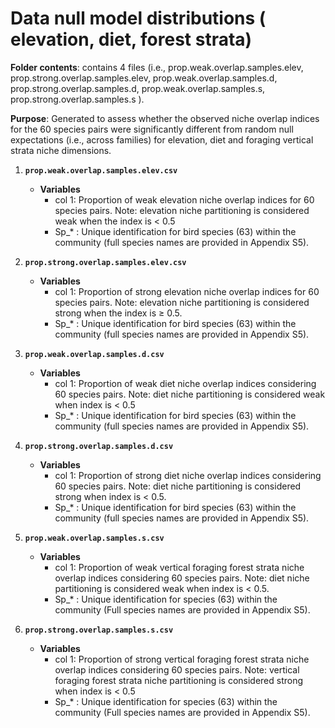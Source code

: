 # Data null model distributions ( elevation, diet, forest strata)

**Folder contents**: contains 4 files (i.e., prop.weak.overlap.samples.elev, prop.strong.overlap.samples.elev, prop.weak.overlap.samples.d, prop.strong.overlap.samples.d, prop.weak.overlap.samples.s, prop.strong.overlap.samples.s ).

**Purpose**: Generated to assess whether the observed niche overlap indices for the 60 species pairs were significantly different from random null expectations (i.e., across families) for elevation, diet and foraging vertical strata niche dimensions.

1. **`prop.weak.overlap.samples.elev.csv`**

   + **Variables**
      * col 1: Proportion of weak elevation niche overlap indices for 60 species pairs. Note: elevation niche partitioning is considered weak when the index is < 0.5 
      * Sp_* : Unique identification for bird species (63) within the community (full species names are provided in Appendix S5).
    
2. **`prop.strong.overlap.samples.elev.csv`**

   + **Variables**
     * col 1: Proportion of strong elevation niche overlap indices for 60 species pairs. Note: elevation niche partitioning is considered strong when the index is ≥ 0.5. 
     * Sp_* : Unique identification for bird species (63) within the community (full species names are provided in Appendix S5).
       
3. **`prop.weak.overlap.samples.d.csv`**
   + **Variables**
     * col 1: Proportion of weak diet niche overlap indices considering 60 species pairs. Note: diet niche partitioning is considered weak when index is < 0.5  
     * Sp_* :  Unique identification for bird species (63) within the community (full species names are provided in Appendix S5).
    
4. **`prop.strong.overlap.samples.d.csv`**
   + **Variables**
     * col 1: Proportion of strong diet niche overlap indices considering 60 species pairs. Note: diet niche partitioning is considered strong when index is < 0.5.
     * Sp_* :  Unique identification for bird species (63) within the community (full species names are provided in Appendix S5).
     
5. **`prop.weak.overlap.samples.s.csv`**
   + **Variables**
      * col 1: Proportion of weak vertical foraging forest strata niche overlap indices considering 60 species pairs. Note: diet niche partitioning is considered weak when index is < 0.5. 
      * Sp_* : Unique identification for species (63) within the community (Full species names are provided in Appendix S5).
    
 6. **`prop.strong.overlap.samples.s.csv`**
    + **Variables**
       * col 1: Proportion of strong vertical foraging forest strata niche overlap indices considering 60 species pairs. Note: vertical foraging forest strata niche partitioning is considered strong when index is < 0.5 
       * Sp_* : Unique identification for species (63) within the community (Full species names are provided in Appendix S5).
